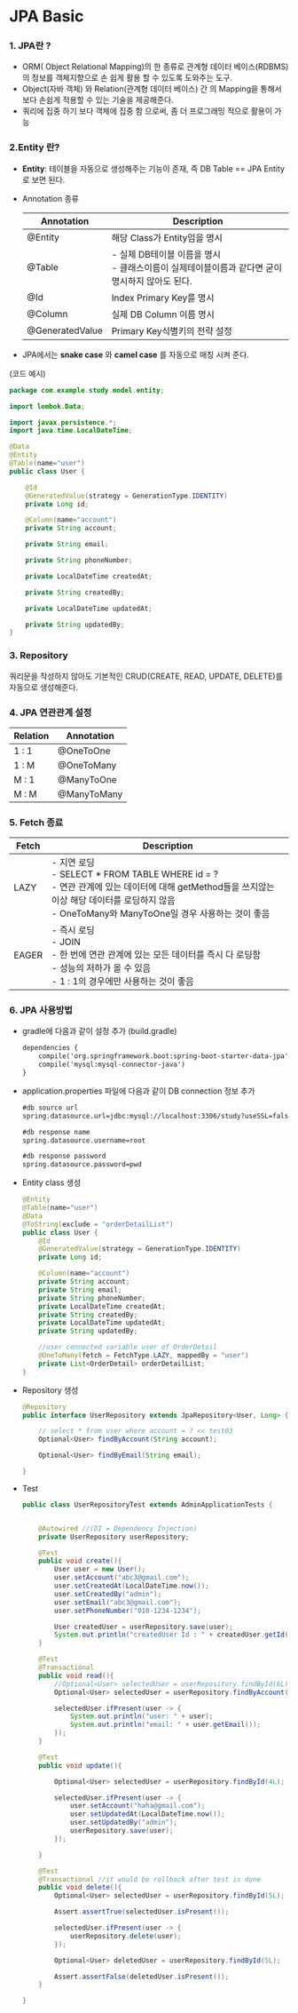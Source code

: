 # JPA Basic

### 1. JPA란 ?

- ORM( Object Relational Mapping)의 한 종류로 관계형 데이터 베이스(RDBMS)의 정보를 객체지향으로 손 쉽게 활용 할 수 있도록 도와주는 도구.
- Object(자바 객체) 와 Relation(관계형 데이터 베이스) 간 의 Mapping을 통해서 보다 손쉽게 적용할 수 있는 기술을 제공해준다.
- 쿼리에 집중 하기 보다 객체에 집중 함 으로써, 좀 더 프로그래밍 적으로 활용이 가능

### 2.Entity 란?

- **Entity**: 테이블을 자동으로 생성해주는 기능이 존재, 즉 DB Table == JPA Entity로 보면 된다.

- Annotation 종류

  | Annotation      | Description                                                  |
  | --------------- | ------------------------------------------------------------ |
  | @Entity         | 해당 Class가 Entity임을 명시                                 |
  | @Table          | - 실제 DB테이블 이름을 명시<br />- 클래스이름이 실제테이블이름과 같다면 굳이 명시하지 않아도 된다. |
  | @Id             | Index Primary Key를 명시                                     |
  | @Column         | 실제 DB Column 이름 명시                                     |
  | @GeneratedValue | Primary Key식별키의 전략 설정                                |

- JPA에서는 **snake case** 와 **camel case** 를 자동으로 매칭 시켜 준다.

(코드 예시)

```java 
package com.example.study.model.entity;

import lombok.Data;

import javax.persistence.*;
import java.time.LocalDateTime;

@Data
@Entity
@Table(name="user")
public class User {

    @Id
    @GeneratedValue(strategy = GenerationType.IDENTITY)
    private Long id;

    @Column(name="account")
    private String account;

    private String email;

    private String phoneNumber;

    private LocalDateTime createdAt;

    private String createdBy;

    private LocalDateTime updatedAt;

    private String updatedBy;
}

```



### 3. Repository

쿼리문을 작성하지 않아도 기본적인 CRUD(CREATE, READ, UPDATE, DELETE)를 자동으로 생성해준다.

### 4. JPA 연관관계 설정

| Relation | Annotation  |
| -------- | ----------- |
| 1 : 1    | @OneToOne   |
| 1 : M    | @OneToMany  |
| M : 1    | @ManyToOne  |
| M : M    | @ManyToMany |

### 5. Fetch 종료

| Fetch | Description                                                  |
| ----- | ------------------------------------------------------------ |
| LAZY  | - 지연 로딩<br />- SELECT * FROM TABLE WHERE id = ?<br />- 연관 관계에 있는 데이터에 대해 getMethod들을 쓰지않는 이상 해당 데이터를 로딩하지 않음<br />- OneToMany와 ManyToOne일 경우 사용하는 것이 좋음 |
| EAGER | - 즉시 로딩<br />- JOIN<br />- 한 번에 연관 관계에 있는 모든 데이터를 즉시 다 로딩함<br />- 성능의 저하가 올 수 있음<br />- 1 : 1의 경우에만 사용하는 것이 좋음 |

### 6. JPA 사용방법 

- gradle에 다음과 같이 설정 추가 (build.gradle)

  ```xml 
  dependencies {
      compile('org.springframework.boot:spring-boot-starter-data-jpa')
      compile('mysql:mysql-connector-java')
  }
  ```

- application.properties 파일에 다음과 같이 DB connection 정보 추가

  ```xml 
  #db source url
  spring.datasource.url=jdbc:mysql://localhost:3306/study?useSSL=false&useUnicode=true&serverTimezone=Asia/Seoul
  
  #db response name
  spring.datasource.username=root
  
  #db response password
  spring.datasource.password=pwd
  ```

- Entity class 생성

  ```Java  
  @Entity
  @Table(name="user")
  @Data
  @ToString(exclude = "orderDetailList")
  public class User {
      @Id
      @GeneratedValue(strategy = GenerationType.IDENTITY)
      private Long id;
  
      @Column(name="account")
      private String account;
      private String email;
      private String phoneNumber;
      private LocalDateTime createdAt;
      private String createdBy;
      private LocalDateTime updatedAt;
      private String updatedBy;
  
      //user connected variable user of OrderDetail
      @OneToMany(fetch = FetchType.LAZY, mappedBy = "user") 
      private List<OrderDetail> orderDetailList;
  }
  ```

- Repository 생성 

  ```java 
  @Repository
  public interface UserRepository extends JpaRepository<User, Long> { //Long = dataType of PK 
  
      // select * from user where account = ? << test03
      Optional<User> findByAccount(String account);
  
      Optional<User> findByEmail(String email);
  
  }
  ```

- Test 

  ```java  
  public class UserRepositoryTest extends AdminApplicationTests {
  
  
      @Autowired //(DI = Dependency Injection)
      private UserRepository userRepository;
  
      @Test
      public void create(){
          User user = new User();
          user.setAccount("abc3@gmail.com");
          user.setCreatedAt(LocalDateTime.now());
          user.setCreatedBy("admin");
          user.setEmail("abc3@gmail.com");
          user.setPhoneNumber("010-1234-1234");
  
          User createdUser = userRepository.save(user);
          System.out.println("createdUser Id : " + createdUser.getId());
      }
  
      @Test
      @Transactional
      public void read(){
          //Optional<User> selectedUser = userRepository.findById(6L);
          Optional<User> selectedUser = userRepository.findByAccount("abc@gmail.com");
  
          selectedUser.ifPresent(user -> {
              System.out.println("user: " + user);
              System.out.println("email: " + user.getEmail());
          });
      }
  
      @Test
      public void update(){
  
          Optional<User> selectedUser = userRepository.findById(4L);
  
          selectedUser.ifPresent(user -> {
              user.setAccount("haha@gmail.com");
              user.setUpdatedAt(LocalDateTime.now());
              user.setUpdatedBy("admin");
              userRepository.save(user);
          });
  
      }
  
      @Test
      @Transactional //it would be rollback after test is done
      public void delete(){
          Optional<User> selectedUser = userRepository.findById(5L);
  
          Assert.assertTrue(selectedUser.isPresent());
  
          selectedUser.ifPresent(user -> {
              userRepository.delete(user);
          });
  
          Optional<User> deletedUser = userRepository.findById(5L);
  
          Assert.assertFalse(deletedUser.isPresent());
      }
  
  }
  ```

  